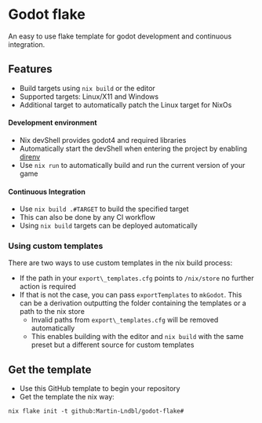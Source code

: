 # Godot flake
An easy to use flake template for godot development and continuous integration.

## Features
* Build targets using `nix build` or the editor
* Supported targets: Linux/X11 and Windows
* Additional target to automatically patch the Linux target for NixOs

#### Development environment
* Nix devShell provides godot4 and required libraries
* Automatically start the devShell when entering the project by enabling [direnv](https://github.com/direnv/direnv)
* Use `nix run` to automatically build and run the current version of your game

#### Continuous Integration
* Use `nix build .#TARGET` to build the specified target
* This can also be done by any CI workflow
* Using `nix build` targets can be deployed automatically

### Using custom templates
There are two ways to use custom templates in the nix build process:
* If the path in your `export\_templates.cfg` points to `/nix/store` no further action is required
* If that is not the case, you can pass `exportTemplates` to `mkGodot`. This can be a derivation outputting the folder containing the templates or a path to the nix store
    * Invalid paths from `export\_templates.cfg` will be removed automatically
    * This enables building with the editor and `nix build` with the same preset but a different source for custom templates

## Get the template
* Use this GitHub template to begin your repository
* Get the template the nix way:
```
nix flake init -t github:Martin-Lndbl/godot-flake#
```
